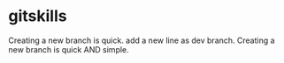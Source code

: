 # gitskills
Creating a new branch is quick.
add a new line as dev branch.
Creating a new branch is quick AND simple.